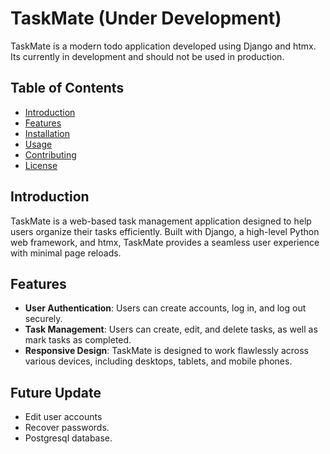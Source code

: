 # TaskMate (Under Development)

TaskMate is a modern todo application developed using Django and htmx.
Its currently in development and should not be used in production.

## Table of Contents

- [Introduction](#introduction)
- [Features](#features)
- [Installation](#installation)
- [Usage](#usage)
- [Contributing](#contributing)
- [License](#license)

## Introduction

TaskMate is a web-based task management application designed to help users organize their tasks efficiently. Built with Django, a high-level Python web framework, and htmx, TaskMate provides a seamless user experience with minimal page reloads.

## Features

- **User Authentication**: Users can create accounts, log in, and log out securely.
- **Task Management**: Users can create, edit, and delete tasks, as well as mark tasks as completed.
- **Responsive Design**: TaskMate is designed to work flawlessly across various devices, including desktops, tablets, and mobile phones.

## Future Update

- Edit user accounts
- Recover passwords.
- Postgresql database.
